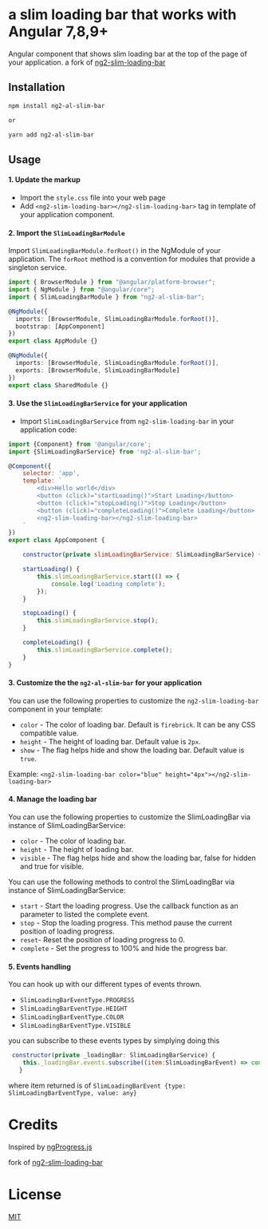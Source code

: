 # a slim loading bar that works with Angular 7,8,9+

Angular component that shows slim loading bar at the top of the page of your application. a fork of [ng2-slim-loading-bar](https://www.npmjs.com/package/ng2-slim-loading-bar)

## Installation

```sh
npm install ng2-al-slim-bar

or

yarn add ng2-al-slim-bar
```

<!-- ## Demo -->

## Usage

#### 1. Update the markup

- Import the `style.css` file into your web page
- Add `<ng2-slim-loading-bar></ng2-slim-loading-bar>` tag in template of your application component.

#### 2. Import the `SlimLoadingBarModule`

Import `SlimLoadingBarModule.forRoot()` in the NgModule of your application.
The `forRoot` method is a convention for modules that provide a singleton service.

```ts
import { BrowserModule } from "@angular/platform-browser";
import { NgModule } from "@angular/core";
import { SlimLoadingBarModule } from "ng2-al-slim-bar";

@NgModule({
  imports: [BrowserModule, SlimLoadingBarModule.forRoot()],
  bootstrap: [AppComponent]
})
export class AppModule {}
```

```ts
@NgModule({
  imports: [BrowserModule, SlimLoadingBarModule.forRoot()],
  exports: [BrowserModule, SlimLoadingBarModule]
})
export class SharedModule {}
```

#### 3. Use the `SlimLoadingBarService` for your application

- Import `SlimLoadingBarService` from `ng2-slim-loading-bar` in your application code:

```js
import {Component} from '@angular/core';
import {SlimLoadingBarService} from 'ng2-al-slim-bar';

@Component({
    selector: 'app',
    template: `
        <div>Hello world</div>
        <button (click)="startLoading()">Start Loading</button>
        <button (click)="stopLoading()">Stop Loading</button>
        <button (click)="completeLoading()">Complete Loading</button>
        <ng2-slim-loading-bar></ng2-slim-loading-bar>
    `
})
export class AppComponent {

    constructor(private slimLoadingBarService: SlimLoadingBarService) { }

    startLoading() {
        this.slimLoadingBarService.start(() => {
            console.log('Loading complete');
        });
    }

    stopLoading() {
        this.slimLoadingBarService.stop();
    }

    completeLoading() {
        this.slimLoadingBarService.complete();
    }
}
```

#### 3. Customize the the `ng2-al-slim-bar` for your application

You can use the following properties to customize the `ng2-slim-loading-bar` component in your template:

- `color` - The color of loading bar. Default is `firebrick`. It can be any CSS compatible value.
- `height` - The height of loading bar. Default value is `2px`.
- `show` - The flag helps hide and show the loading bar. Default value is `true`.

Example:
`<ng2-slim-loading-bar color="blue" height="4px"></ng2-slim-loading-bar>`

#### 4. Manage the loading bar

You can use the following properties to customize the SlimLoadingBar via instance of SlimLoadingBarService:

- `color` - The color of loading bar.
- `height` - The height of loading bar.
- `visible` - The flag helps hide and show the loading bar, false for hidden and true for visible.

You can use the following methods to control the SlimLoadingBar via instance of SlimLoadingBarService:

- `start` - Start the loading progress. Use the callback function as an parameter to listed the complete event.
- `stop` - Stop the loading progress. This method pause the current position of loading progress.
- `reset`- Reset the position of loading progress to 0.
- `complete` - Set the progress to 100% and hide the progress bar.

#### 5. Events handling

You can hook up with our different types of events thrown.

- `SlimLoadingBarEventType.PROGRESS`
- `SlimLoadingBarEventType.HEIGHT`
- `SlimLoadingBarEventType.COLOR`
- `SlimLoadingBarEventType.VISIBLE`

you can subscribe to these events types by simplying doing this

```js
 constructor(private _loadingBar: SlimLoadingBarService) {
    this._loadingBar.events.subscribe((item:SlimLoadingBarEvent) => console.log(item));
   }
```

where item returned is of `SlimLoadingBarEvent {type: SlimLoadingBarEventType, value: any}`

# Credits

Inspired by [ngProgress.js](https://github.com/VictorBjelkholm/ngProgress)

fork of [ng2-slim-loading-bar](https://www.npmjs.com/package/ng2-slim-loading-bar)

# License

[MIT](/LICENSE)
